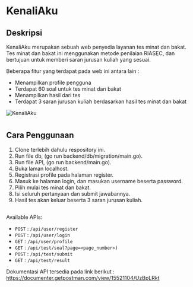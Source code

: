 # KenaliAku

## Deskripsi
KenaliAku merupakan sebuah web penyedia layanan tes minat dan bakat. Tes minat dan bakat ini menggunakan metode penilaian RIASEC, dan bertujuan untuk memberi saran jurusan kuliah yang sesuai.

Beberapa fitur yang terdapat pada web ini antara lain : 
- Menampilkan profile pengguna 
- Terdapat 60 soal untuk tes minat dan bakat
- Menampilkan hasil dari tes
- Terdapat 3 saran jurusan kuliah berdasarkan hasil tes minat dan bakat

![KenaliAku](https://user-images.githubusercontent.com/100753971/175831716-56e0fd0b-4636-489a-9089-8944a5629723.jpg)

#
## Cara Penggunaan
1. Clone terlebih dahulu respository ini.
2. Run file db, (go run backend/db/migration/main.go).
3. Run file API, (go run backend/main.go).
4. Buka laman localhost.
5. Registrasi profile pada halaman register.
6. Masuk ke halaman login, dan masukan username beserta password.
7. Pilih mulai tes minat dan bakat.
8. Isi seluruh pertanyaan dan submit jawabannya.
9. Hasil tes akan keluar beserta 3 saran jurusan kuliah.
##


Available APIs:
- `POST` : `/api/user/register`
- `POST` : `/api/user/login`
- `GET` : `/api/user/profile`
- `GET` : `/api/test/soal?page=<page_number>)`
- `POST` : `/api/test/submit`
- `GET` : `/api/test/result`

Dokumentasi API tersedia pada link berikut :
https://documenter.getpostman.com/view/15521104/UzBpLRkt